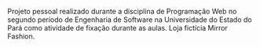 Projeto pessoal realizado durante a disciplina de Programação Web no segundo período de Engenharia de Software na Universidade do Estado do Pará como atividade de fixação durante as aulas.
Loja fictícia Mirror Fashion.
